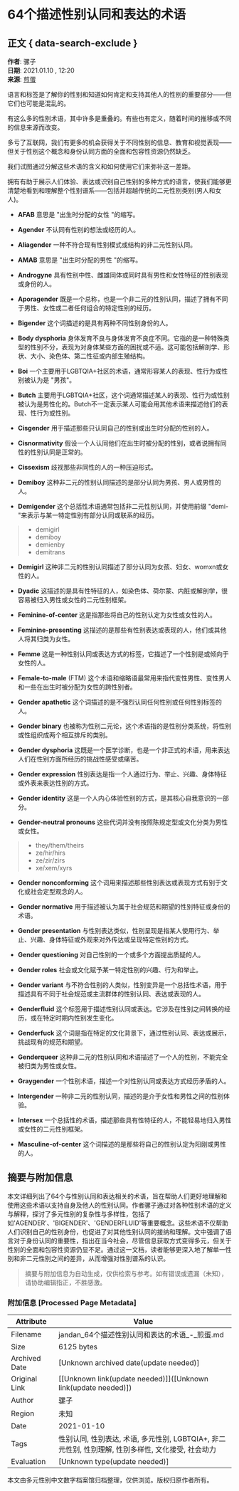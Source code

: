 # 64个描述性别认同和表达的术语

## 正文 { data-search-exclude }


**作者**: 骡子  
**日期**: 2021.01.10 , 12:20  
**来源**: [煎蛋](http://jandan.net/p/108317)  

语言和标签是了解你的性别和知道如何肯定和支持其他人的性别的重要部分——但它们也可能是混乱的。

有这么多的性别术语，其中许多是重叠的。有些也有定义，随着时间的推移或不同的信息来源而改变。

多亏了互联网，我们有更多的机会获得关于不同性别的信息、教育和视觉表现——但关于性别这个概念和身份认同方面的全面和包容性资源仍然缺乏。

我们试图通过分解这些术语的含义和如何使用它们来弥补这一差距。

拥有有助于展示人们体验、表达或识别自己性别的多种方式的语言，使我们能够更清楚地看到和理解整个性别谱系——包括并超越传统的二元性别类别(男人和女人)。

- **AFAB** 意思是 "出生时分配的女性 "的缩写。

- **Agender** 不认同有性别的想法或经历的人。

- **Aliagender** 一种不符合现有性别模式或结构的非二元性别认同。

- **AMAB** 意思是 "出生时分配的男性 "的缩写。

- **Androgyne** 具有性别中性、雌雄同体或同时具有男性和女性特征的性别表现或身份的人。

- **Aporagender** 既是一个总称，也是一个非二元的性别认同，描述了拥有不同于男性、女性或二者任何组合的特定性别的经历。

- **Bigender** 这个词描述的是具有两种不同性别身份的人。

- **Body dysphoria** 身体发育不良与身体发育不良症不同。它指的是一种特殊类型的性别不分，表现为对身体某些方面的困扰或不适。这可能包括解剖学、形状、大小、染色体、第二性征或内部生殖结构。

- **Boi** 一个主要用于LGBTQIA+社区的术语，通常形容某人的表现、性行为或性别被认为是 "男孩"。

- **Butch** 主要用于LGBTQIA+社区，这个词通常描述某人的表现、性行为或性别被认为是男性化的。Butch不一定表示某人可能会用其他术语来描述他们的表现、性行为或性别。

- **Cisgender** 用于描述那些只认同自己的性别或出生时分配的性别的人。

- **Cisnormativity** 假设一个人认同他们在出生时被分配的性别，或者说拥有同性的性别认同是正常的。

- **Cissexism** 歧视那些非同性的人的一种压迫形式。

- **Demiboy** 这种非二元的性别认同描述的是部分认同为男孩、男人或男性的人。

- **Demigender** 这个总括性术语通常包括非二元性别认同，并使用前缀 "demi-"来表示与某一特定性别有部分认同或联系的经历。

> - demigirl
> - demiboy
> - demienby
> - demitrans

- **Demigirl** 这种非二元的性别认同描述了部分认同为女孩、妇女、womxn或女性的人。

- **Dyadic** 这描述的是具有性特征的人，如染色体、荷尔蒙、内脏或解剖学，很容易被归入男性或女性的二元性别框架。

- **Feminine-of-center** 这是指那些将自己的性别认定为女性或女性的人。

- **Feminine-presenting** 这描述的是那些有性别表达或表现的人，他们或其他人将其归类为女性。

- **Femme** 这是一种性别认同或表达方式的标签，它描述了一个性别是或倾向于女性的人。

- **Female-to-male** (FTM) 这个术语和缩略语最常用来指代变性男性、变性男人和一些在出生时被分配为女性的跨性别者。

- **Gender apathetic** 这个词描述的是不强烈认同任何性别或任何性别标签的人。

- **Gender binary** 也被称为性别二元论，这个术语指的是性别分类系统，将性别或性组织成两个相互排斥的类别。

- **Gender dysphoria** 这既是一个医学诊断，也是一个非正式的术语，用来表达人们在性别方面所经历的挑战性感受或痛苦。

- **Gender expression** 性别表达是指一个人通过行为、举止、兴趣、身体特征或外表来表达性别的方式。

- **Gender identity** 这是一个人内心体验性别的方式，是其核心自我意识的一部分。

- **Gender-neutral pronouns** 这些代词并没有按照陈规定型或文化分类为男性或女性。

> - they/them/theirs
> - ze/hir/hirs
> - ze/zir/zirs
> - xe/xem/xyrs

- **Gender nonconforming** 这个词用来描述那些性别表达或表现方式有别于文化或社会定型观念的人。

- **Gender normative** 用于描述被认为属于社会规范和期望的性别特征或身份的术语。

- **Gender presentation** 与性别表达类似，性别呈现是指某人使用行为、举止、兴趣、身体特征或外观来对外传达或呈现特定性别的方式。

- **Gender questioning** 对自己性别的一个或多个方面提出质疑的人。

- **Gender roles** 社会或文化赋予某一特定性别的兴趣、行为和举止。

- **Gender variant** 与不符合性别的人类似，性别变异是一个总括性术语，用于描述具有不同于社会规范或主流群体的性别认同、表达或表现的人。

- **Genderfluid** 这个标签用于描述性别认同或表达。它涉及在性别之间转换的经历，或在特定时期内性别发生变化。

- **Genderfuck** 这个词是指在特定的文化背景下，通过性别认同、表达或展示，挑战现有的规范和期望。

- **Genderqueer** 这种非二元的性别认同和术语描述了一个人的性别，不能完全被归类为男性或女性。

- **Graygender** 一个性别术语，描述一个对性别认同或表达方式经历矛盾的人。

- **Intergender** 一种非二元的性别认同，描述的是介于女性和男性之间的性别体验。

- **Intersex** 一个总括性的术语，描述那些具有性特征的人，不能轻易地归入男性或女性的二元性别框架。

- **Masculine-of-center** 这个词描述的是那些将自己的性别认定为阳刚或男性的人。
<!-- tcd_original_link http://jandan.net/p/108317 -->


## 摘要与附加信息

<!-- tcd_abstract -->
本文详细列出了64个与性别认同和表达相关的术语，旨在帮助人们更好地理解和使用这些术语以支持自身及他人的性别认同。作者骡子通过对各种性别术语的定义与解释，探讨了多元性别的复杂性与多样性，包括了如'AGENDER'、'BIGENDER'、'GENDERFLUID'等重要概念。这些术语不仅帮助人们识别自己的性别身份，也促进了对其他性别认同的接纳和理解。文中强调了语言对于身份认同的重要性，指出在当今社会，尽管信息获取方式变得多元，但关于性别的全面和包容性资源仍显不足。通过这一文档，读者能够更深入地了解单一性别和非二元性别之间的差异，从而增强对性别谱系的认识。
<!-- tcd_abstract_end -->

> 摘要与附加信息为自动生成，仅供检索与参考。如有错误或遗漏（未知），请协助编辑指正，不胜感激。

### 附加信息 [Processed Page Metadata]

| Attribute       | Value                                  |
|-----------------|----------------------------------------|
| Filename        | jandan_64个描述性别认同和表达的术语_-_煎蛋.md                             |
| Size            | 6125 bytes                           |
| Archived Date   | [Unknown archived date(update needed)]                             |
| Original Link   | [[Unknown link(update needed)]]([Unknown link(update needed)])                       |
| Author          | 骡子                               |
| Region          | 未知                               |
| Date            | 2021-01-10                                 |
| Tags            | 性别认同, 性别表达, 术语, 多元性别, LGBTQIA+, 非二元性别, 性别理解, 性别多样性, 文化接受, 社会动力                                 |
| Evaluation            | [Unknown type(update needed)]                                 |
<!-- tcd_table_end -->

本文由多元性别中文数字档案馆归档整理，仅供浏览。版权归原作者所有。

